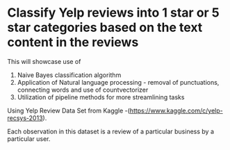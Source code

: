 # Classify Yelp reviews into 1 star or 5 star categories based on the text content in the reviews # 

This will showcase use of 
1. Naive Bayes classification algorithm 
2. Application of Natural language processing - removal of punctuations, connecting words and use of countvectorizer  
3. Utilization of pipeline methods for more streamlining tasks

Using Yelp Review Data Set from Kaggle -(https://www.kaggle.com/c/yelp-recsys-2013).

Each observation in this dataset is a review of a particular business by a particular user.
